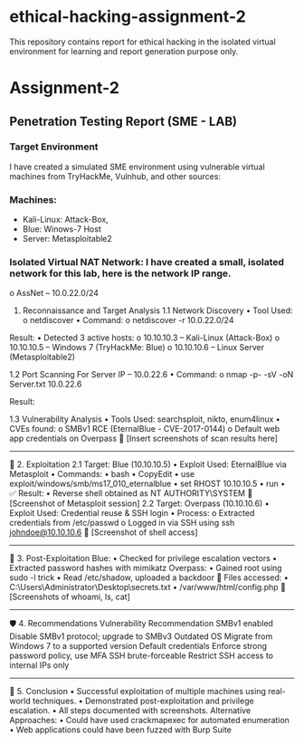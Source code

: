 # ethical-hacking-assignment-2
This repository contains report for ethical hacking in the isolated virtual environment for learning and report generation purpose only.
# Assignment-2
## Penetration Testing Report (SME - LAB)
### Target Environment
I have created a simulated SME environment using vulnerable virtual machines from TryHackMe, Vulnhub, and other sources:
### Machines:
  - Kali-Linux: Attack-Box,
  - Blue: Winows-7 Host
  - Server: Metasploitable2
### Isolated Virtual NAT Network: I have created a small, isolated network for this lab, here is the network IP range.
o	AssNet – 10.0.22.0/24
1. Reconnaissance and Target Analysis
1.1 Network Discovery
•	Tool Used: 
o	netdiscover
•	Command:
o	netdiscover -r 10.0.22.0/24

Result:
•	Detected 3 active hosts: 
o	10.10.10.3 – Kali-Linux (Attack-Box)
o	10.10.10.5 – Windows 7 (TryHackMe: Blue)
o	10.10.10.6 – Linux Server (Metasploitable2)


1.2 Port Scanning For Server IP – 10.0.22.6
•	Command:
o	nmap -p- -sV -oN Server.txt 10.0.22.6

Result:

1.3 Vulnerability Analysis
•	Tools Used: searchsploit, nikto, enum4linux
•	CVEs found: 
o	SMBv1 RCE (EternalBlue - CVE-2017-0144)
o	Default web app credentials on Overpass
📸 [Insert screenshots of scan results here]
________________________________________
🧨 2. Exploitation
2.1 Target: Blue (10.10.10.5)
•	Exploit Used: EternalBlue via Metasploit
•	Commands:
•	bash
•	CopyEdit
•	use exploit/windows/smb/ms17_010_eternalblue
•	set RHOST 10.10.10.5
•	run
•	
✅ Result:
•	Reverse shell obtained as NT AUTHORITY\\SYSTEM
📸 [Screenshot of Metasploit session]
2.2 Target: Overpass (10.10.10.6)
•	Exploit Used: Credential reuse & SSH login
•	Process: 
o	Extracted credentials from /etc/passwd
o	Logged in via SSH using ssh johndoe@10.10.10.6
📸 [Screenshot of shell access]
________________________________________
🧬 3. Post-Exploitation
Blue:
•	Checked for privilege escalation vectors
•	Extracted password hashes with mimikatz
Overpass:
•	Gained root using sudo -l trick
•	Read /etc/shadow, uploaded a backdoor
📁 Files accessed:
•	C:\\Users\\Administrator\\Desktop\\secrets.txt
•	/var/www/html/config.php
📸 [Screenshots of whoami, ls, cat]
________________________________________
🛡️ 4. Recommendations
Vulnerability	Recommendation
SMBv1 enabled	Disable SMBv1 protocol; upgrade to SMBv3
Outdated OS	Migrate from Windows 7 to a supported version
Default credentials	Enforce strong password policy, use MFA
SSH brute-forceable	Restrict SSH access to internal IPs only
________________________________________
📌 5. Conclusion
•	Successful exploitation of multiple machines using real-world techniques.
•	Demonstrated post-exploitation and privilege escalation.
•	All steps documented with screenshots.
Alternative Approaches:
•	Could have used crackmapexec for automated enumeration
•	Web applications could have been fuzzed with Burp Suite


